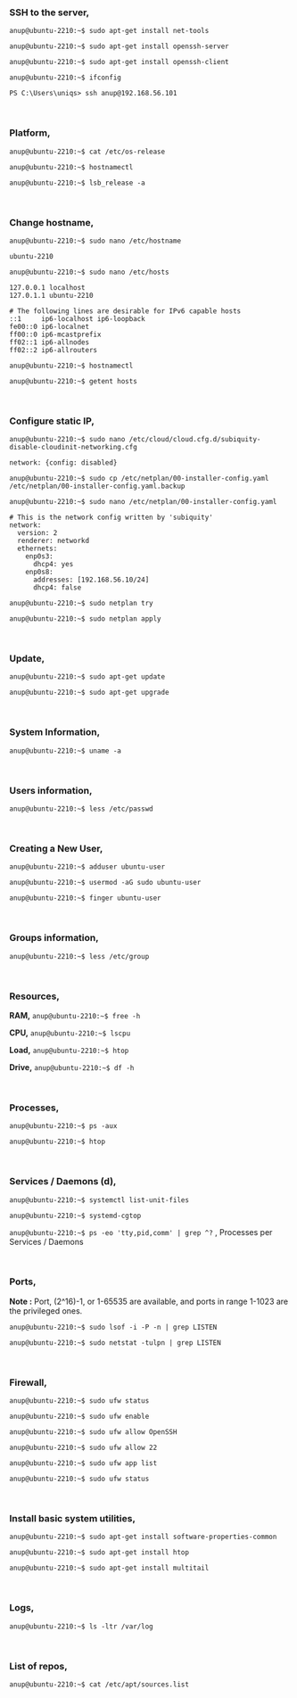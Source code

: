 ### SSH to the server,

`anup@ubuntu-2210:~$ sudo apt-get install net-tools`

`anup@ubuntu-2210:~$ sudo apt-get install openssh-server`

`anup@ubuntu-2210:~$ sudo apt-get install openssh-client`


`anup@ubuntu-2210:~$ ifconfig`

`PS C:\Users\uniqs> ssh anup@192.168.56.101`

<br>

### Platform,

`anup@ubuntu-2210:~$ cat /etc/os-release`

`anup@ubuntu-2210:~$ hostnamectl`

`anup@ubuntu-2210:~$ lsb_release -a`

<br>

### Change hostname,

`anup@ubuntu-2210:~$ sudo nano /etc/hostname`

    ubuntu-2210

`anup@ubuntu-2210:~$ sudo nano /etc/hosts`

    127.0.0.1 localhost
    127.0.1.1 ubuntu-2210
    
    # The following lines are desirable for IPv6 capable hosts
    ::1     ip6-localhost ip6-loopback
    fe00::0 ip6-localnet
    ff00::0 ip6-mcastprefix
    ff02::1 ip6-allnodes
    ff02::2 ip6-allrouters

`anup@ubuntu-2210:~$ hostnamectl`

`anup@ubuntu-2210:~$ getent hosts`

<br>

### Configure static IP,

`anup@ubuntu-2210:~$ sudo nano /etc/cloud/cloud.cfg.d/subiquity-disable-cloudinit-networking.cfg`

    network: {config: disabled}


`anup@ubuntu-2210:~$ sudo cp /etc/netplan/00-installer-config.yaml /etc/netplan/00-installer-config.yaml.backup`

`anup@ubuntu-2210:~$ sudo nano /etc/netplan/00-installer-config.yaml`

    # This is the network config written by 'subiquity'
    network:
      version: 2
      renderer: networkd
      ethernets:
        enp0s3:
          dhcp4: yes
        enp0s8:
          addresses: [192.168.56.10/24]
          dhcp4: false

`anup@ubuntu-2210:~$ sudo netplan try`

`anup@ubuntu-2210:~$ sudo netplan apply`

<br>

### Update,

`anup@ubuntu-2210:~$ sudo apt-get update`

`anup@ubuntu-2210:~$ sudo apt-get upgrade`

<br>

### System Information,

`anup@ubuntu-2210:~$ uname -a`

<br>

### Users information,

`anup@ubuntu-2210:~$ less /etc/passwd`

<br>

### Creating a New User,

`anup@ubuntu-2210:~$ adduser ubuntu-user`

`anup@ubuntu-2210:~$ usermod -aG sudo ubuntu-user`

`anup@ubuntu-2210:~$ finger ubuntu-user`

<br>

### Groups information,

`anup@ubuntu-2210:~$ less /etc/group`

<br>

### Resources,

**RAM,** `anup@ubuntu-2210:~$ free -h`

**CPU,** `anup@ubuntu-2210:~$ lscpu`

**Load,** `anup@ubuntu-2210:~$ htop`

**Drive,** `anup@ubuntu-2210:~$ df -h`

<br>

### Processes,

`anup@ubuntu-2210:~$ ps -aux`

`anup@ubuntu-2210:~$ htop`

<br>

### Services / Daemons (d),

`anup@ubuntu-2210:~$ systemctl list-unit-files`

`anup@ubuntu-2210:~$ systemd-cgtop`

`anup@ubuntu-2210:~$ ps -eo 'tty,pid,comm' | grep ^?` , Processes per Services / Daemons

<br>

### Ports,

**Note :** Port, (2^16)-1, or 1-65535 are available, and ports in range 1-1023 are the privileged ones.

`anup@ubuntu-2210:~$ sudo lsof -i -P -n | grep LISTEN`

`anup@ubuntu-2210:~$ sudo netstat -tulpn | grep LISTEN`

<br>

### Firewall,

`anup@ubuntu-2210:~$ sudo ufw status`

`anup@ubuntu-2210:~$ sudo ufw enable`

`anup@ubuntu-2210:~$ sudo ufw allow OpenSSH`

`anup@ubuntu-2210:~$ sudo ufw allow 22`

`anup@ubuntu-2210:~$ sudo ufw app list`

`anup@ubuntu-2210:~$ sudo ufw status`

<br>

### Install basic system utilities,

`anup@ubuntu-2210:~$ sudo apt-get install software-properties-common`

`anup@ubuntu-2210:~$ sudo apt-get install htop`

`anup@ubuntu-2210:~$ sudo apt-get install multitail`

<br>

### Logs,

`anup@ubuntu-2210:~$ ls -ltr /var/log`

<br>

### List of repos,

`anup@ubuntu-2210:~$ cat /etc/apt/sources.list`

<br>
